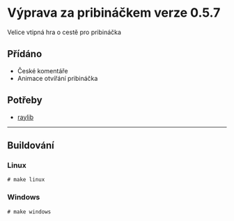 # Výprava za pribináčkem verze 0.5.7
Velice vtipná hra o cestě pro pribináčka

## Přídáno
- České komentáře
- Animace otvířání pribináčka

## Potřeby
- [raylib](https://github.com/raysan5/raylib)

-------------
## Buildování
### Linux
`# make linux`

### Windows
`# make windows`
